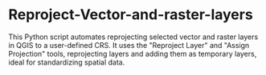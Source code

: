 # Reproject-Vector-and-raster-layers
This Python script automates reprojecting selected vector and raster layers in QGIS to a user-defined CRS. It uses the "Reproject Layer" and "Assign Projection" tools, reprojecting layers and adding them as temporary layers, ideal for standardizing spatial data.
